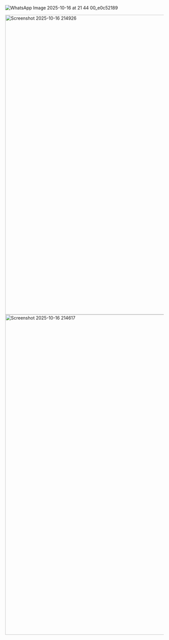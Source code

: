 ![WhatsApp Image 2025-10-16 at 21 44 00_e0c52189](https://github.com/user-attachments/assets/3a0a60f7-8430-4cd6-8ca4-27f4b9d14702)

<img width="1916" height="950" alt="Screenshot 2025-10-16 214926" src="https://github.com/user-attachments/assets/f5bb7d5e-6653-4002-b96d-e2862b1817ea" />

<img width="1912" height="1015" alt="Screenshot 2025-10-16 214617" src="https://github.com/user-attachments/assets/c7147a95-75e8-419f-b349-5756d5f6750c" />
